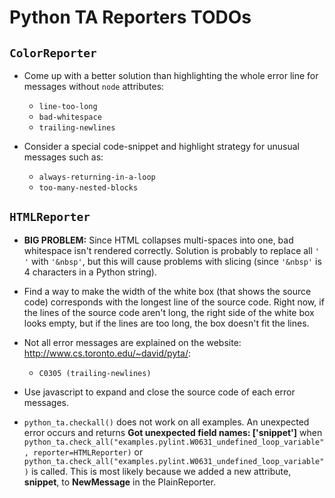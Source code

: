 # Python TA Reporters TODOs

## `ColorReporter`

* Come up with a better solution than highlighting the whole error line for messages without `node` attributes:

    * `line-too-long`
    * `bad-whitespace`
    * `trailing-newlines`

* Consider a special code-snippet and highlight strategy for unusual messages such as:

    * `always-returning-in-a-loop`
    * `too-many-nested-blocks`

## `HTMLReporter`

* **BIG PROBLEM:** Since HTML collapses multi-spaces into one, bad whitespace
isn't rendered correctly. Solution is probably to replace all `' '` with `'&nbsp'`,
but this will cause problems with slicing (since `'&nbsp'` is 4 characters in
a Python string).

* Find a way to make the width of the white box (that shows the source code) corresponds with the longest line of the source code. Right now, if the lines of the source code aren't long, the right side of the white box looks empty, but if the lines are too long, the box doesn't fit the lines.

* Not all error messages are explained on the website: http://www.cs.toronto.edu/~david/pyta/:

    * `C0305 (trailing-newlines)`

* Use javascript to expand and close the source code of each error messages.

* `python_ta.checkall()` does not work on all examples. An unexpected error occurs and returns **Got unexpected field names: ['snippet']** when `python_ta.check_all("examples.pylint.W0631_undefined_loop_variable", reporter=HTMLReporter)` or `python_ta.check_all("examples.pylint.W0631_undefined_loop_variable")` is called. This is most likely because we added a new attribute, **snippet**, to **NewMessage** in the PlainReporter. 
